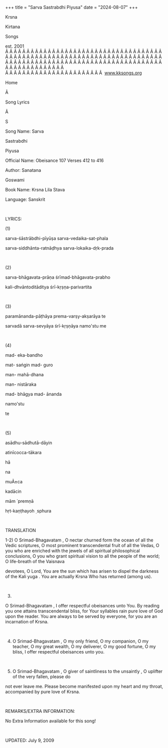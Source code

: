 +++ 
title = "Sarva Sastrabdhi Piyusa"
date = "2024-08-07"
+++

Krsna
 
Kirtana
 
Songs

est. 2001
Â Â Â Â Â Â Â Â Â Â Â Â Â Â Â Â Â Â Â Â Â Â Â Â Â Â Â Â Â Â Â Â Â Â Â Â Â Â Â Â Â Â Â Â Â Â Â Â Â Â Â Â Â Â Â Â Â Â Â Â Â Â Â Â Â Â Â Â Â Â Â Â Â Â Â Â Â Â Â Â Â Â Â Â Â Â Â Â Â Â Â Â Â Â Â Â Â Â Â Â Â Â Â Â Â Â Â Â Â Â Â Â Â Â Â Â Â Â Â Â Â Â Â Â Â  
Â Â Â Â Â Â Â Â Â Â Â Â Â Â Â Â Â Â Â Â Â Â Â  
www.kksongs.org








Home


Ã 
 
Song Lyrics
 
Ã 
 
S


Song Name: 
Sarva
 
Sastrabdhi
 
Piyusa


Official Name: Obeisance 107 Verses 412 to 416


Author: 
Sanatana
 
Goswami


Book Name: 
Krsna Lila 
Stava


Language: 
Sanskrit




 


LYRICS:


(1)


sarva-śāstrābdhi-pīyūṣa
sarva-vedaika-sat-phala 


sarva-siddhānta-ratnāḍhya sarva-lokaika-dṛk-prada


 


(2)


sarva-bhāgavata-prāṇa
śrīmad-bhāgavata-prabho 


kali-dhvāntoditāditya
śrī-kṛṣṇa-parivartita 


 


(3)


paramānanda-pāṭhāya
prema-varṣy-akṣarāya te 


sarvadā sarva-sevyāya
śrī-kṛṣṇāya namo'stu me 


 


(4)


mad-
eka-bandho

mat-
sańgin
 mad-
guro

man-
mahā-dhana
 


man-
nistāraka

mad-
bhāgya
 mad-
ānanda


namo'stu
 
te
 


 


(5)


asādhu-sādhutā-dāyin
 
atinīcocca-tākara




hā
 
na
 
muÃ±ca
 
kadācin


mām
́ 
premṇā


hṛt-kaṇṭhayoh
̣ 
sphura


 


TRANSLATION


1-2) O 
Srimad-Bhagavatam
,
O nectar churned form the ocean of all the Vedic scriptures, O most prominent
transcendental fruit of all the Vedas, O you who are enriched with the jewels
of all spiritual philosophical conclusions, O you who grant spiritual vision to
all the people of the world; O life-breath of the 
Vaisnava

devotees, O Lord, You are the sun which has arisen to dispel the darkness of
the Kali 
yuga
. You are actually Krsna 
Who
 has returned (among us).


 


3) 
O 
Srimad-Bhagavatam
, I offer
respectful 
obeisances
 unto You. By reading you one
attains transcendental bliss, for Your syllables rain pure love of God upon the
reader. You are always to be served by everyone, for you are an incarnation of
Krsna.


 


4) O 
Srimad-Bhagavatam
,
O my only friend, O my companion, O my teacher, O my great wealth, O my
deliverer, O my good fortune, O my bliss, I offer respectful 
obeisances
 unto you.


 


5) O 
Srimad-Bhagavatam
,
O giver of saintliness to the 
unsaintly
, O 
uplifter
 of the very fallen, please 
do

not ever leave me. Please become manifested upon my heart and my throat,
accompanied by pure love of Krsna.


 


REMARKS/EXTRA INFORMATION:


No
Extra Information available for this song!


 


UPDATED:
 July 9, 2009